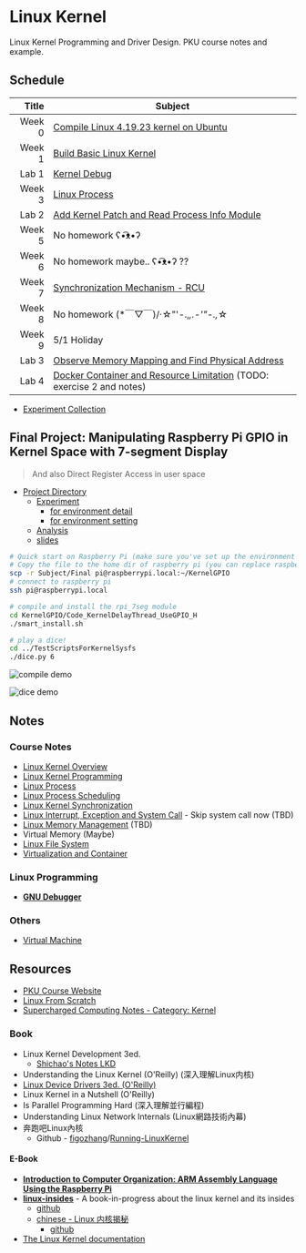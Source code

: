 # Linux Kernel

Linux Kernel Programming and Driver Design. PKU course notes and example.

## Schedule

|  Title | Subject                                                                                               |
| -----: | ----------------------------------------------------------------------------------------------------- |
| Week 0 | [Compile Linux 4.19.23 kernel on Ubuntu](Subject/Week0_CompileLinuxKernel/CompileLinuxKernel.md)      |
| Week 1 | [Build Basic Linux Kernel](Subject/Week1_BuildBasicKernel/BuildBasicKernel.md)                        |
|  Lab 1 | [Kernel Debug](Lab/Lab1_KernelDebug/KernelDebug.md)                                                   |
| Week 3 | [Linux Process](Subject/Week3_LinuxProcess)                                                           |
|  Lab 2 | [Add Kernel Patch and Read Process Info Module](Lab/Lab2_KernelPatch_ProcessInfo/)                    |
| Week 5 | No homework ʕ•͡ᴥ•ʔ                                                                                    |
| Week 6 | No homework maybe.. ʕ•͡ᴥ•ʔ ??                                                                         |
| Week 7 | [Synchronization Mechanism - RCU](Subject/Week7_SynchronizationMechanism/SynchronizationMechanism.md) |
| Week 8 | No homework (*￣▽￣)/‧☆"'-.,_,.-'"-.,_☆                                                                 |
| Week 9 | 5/1 Holiday                                                                                           |
|  Lab 3 | [Observe Memory Mapping and Find Physical Address](Lab/Lab3_Memory)                                   |
|  Lab 4 | [Docker Container and Resource Limitation](Lab/Lab4_Docker) (TODO: exercise 2 and notes)              |

* [Experiment Collection](Notes/ExperimentCollection.md)

## Final Project: Manipulating Raspberry Pi GPIO in Kernel Space with 7-segment Display

> And also Direct Register Access in user space

* [Project Directory](Subject/Final)
  * [Experiment](Subject/Final/Experiment.md)
    * [for environment detail](Subject/Final/Experiment.md#Experiment-Envirounmant)
    * [for environment setting](Subject/Final/Experiment.md#Experiment-Steps)
  * [Analysis](Subject/Final/Analysis.md)
  * [slides](Subject/Final/slides)

```sh
# Quick start on Raspberry Pi (make sure you've set up the environment as mine)
# Copy the file to the home dir of raspberry pi (you can replace raspberrypi.local with the IP address)
scp -r Subject/Final pi@raspberrypi.local:~/KernelGPIO
# connect to raspberry pi
ssh pi@raspberrypi.local

# compile and install the rpi_7seg module
cd KernelGPIO/Code_KernelDelayThread_UseGPIO_H
./smart_install.sh

# play a dice!
cd ../TestScriptsForKernelSysfs
./dice.py 6
```

![compile demo](Subject/Final/figure/compile.gif)

![dice demo](Subject/Final/figure/dice.gif)

## Notes

### Course Notes

* [Linux Kernel Overview](Notes/LinuxKernelOverview.md)
* [Linux Kernel Programming](Notes/KernelProgramming.md)
* [Linux Process](Notes/LinuxProcess.md)
* [Linux Process Scheduling](Notes/LinuxProcessScheduling.md)
* [Linux Kernel Synchronization](Notes/KernelSynchronization.md)
* [Linux Interrupt, Exception and System Call](Notes/KernelInterrupt.md) - Skip system call now (TBD)
* [Linux Memory Management](Notes/MemoryManagement.md) (TBD)
* Virtual Memory (Maybe)
* [Linux File System](Notes/LinuxFileSystem.md)
* [Virtualization and Container](Notes/ContainerVirtualization.md)

### Linux Programming

* [**GNU Debugger**](Notes/GDB.md)

### Others

* [Virtual Machine](Notes/VirtualMachine.md)

## Resources

* [PKU Course Website](http://59.56.74.25:4455/)
* [Linux From Scratch](http://www.linuxfromscratch.org/)
* [Supercharged Computing Notes - Category: Kernel](https://superchargedcomputing.com/category/kernel/)

### Book

* Linux Kernel Development 3ed.
  * [Shichao's Notes LKD](https://notes.shichao.io/lkd/)
* Understanding the Linux Kernel (O'Reilly) (深入理解Linux内核)
* [Linux Device Drivers 3ed. (O'Reilly)](https://lwn.net/Kernel/LDD3/)
* Linux Kernel in a Nutshell (O'Reilly)
* Is Parallel Programming Hard (深入理解並行編程)
* Understanding Linux Network Internals (Linux網路技術內幕)
* 奔跑吧Linux內核
  * Github - [figozhang](https://github.com/figozhang)/[Running-LinuxKernel](https://github.com/figozhang/Running-LinuxKernel)

#### E-Book

* [**Introduction to Computer Organization: ARM Assembly Language Using the Raspberry Pi**](https://bob.cs.sonoma.edu/IntroCompOrg-RPi/intro-co-rpi.html)
* [**linux-insides**](https://0xax.gitbooks.io/linux-insides/content/index.html) - A book-in-progress about the linux kernel and its insides
  * [github](https://github.com/0xAX/linux-insides)
  * [chinese - Linux 内核揭秘](https://xinqiu.gitbooks.io/linux-insides-cn/content/index.html)
    * [github](https://github.com/MintCN/linux-insides-zh)
* [The Linux Kernel documentation](https://www.kernel.org/doc/html/latest/index.html)
